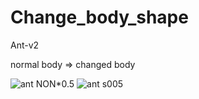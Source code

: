 # Change_body_shape

Ant-v2

normal body => changed body

![ant NON](https://user-images.githubusercontent.com/109128805/216778131-9bdbfbb9-b21e-47cd-b101-1c864d978c4f.png)*0.5
![ant s005](https://user-images.githubusercontent.com/109128805/216778132-e4508192-5adb-4965-b39e-671f83ef8e3d.png)

